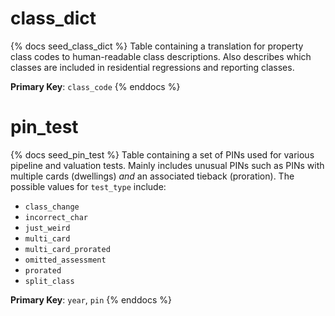 # class_dict

{% docs seed_class_dict %}
Table containing a translation for property class codes to human-readable class
descriptions. Also describes which classes are included in residential
regressions and reporting classes.

**Primary Key**: `class_code`
{% enddocs %}

# pin_test

{% docs seed_pin_test %}
Table containing a set of PINs used for various pipeline and valuation tests.
Mainly includes unusual PINs such as PINs with multiple cards (dwellings) _and_
an associated tieback (proration). The possible values for `test_type` include:

- `class_change`
- `incorrect_char`
- `just_weird`
- `multi_card`
- `multi_card_prorated`
- `omitted_assessment`
- `prorated`
- `split_class`

**Primary Key**: `year`, `pin`
{% enddocs %}

